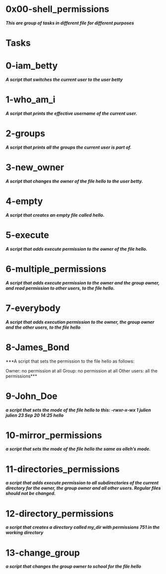 # 0x00-shell_permissions
***This are  group of tasks in different file for different purposes***

# Tasks


# 0-iam_betty
***A script that switches the current user to the user betty***

# 1-who_am_i
***A script that prints the effective username of the current user.***

# 2-groups
***A script that prints all the groups the current user is part of.***

# 3-new_owner
***A script that changes the owner of the file hello to the user betty.***
# 4-empty
***A script that creates an empty file called hello.***
# 5-execute
***A script that adds execute permission to the owner of the file hello.***
# 6-multiple_permissions
***A script that adds execute permission to the owner and the group owner, and read permission to other users, to the file hello.***
# 7-everybody
***A script that adds execution permission to the owner, the group owner and the other users, to the file hello***

# 8-James_Bond
***A script that sets the permission to the file hello as follows:

Owner: no permission at all
Group: no permission at all
Other users: all the permissions***

# 9-John_Doe
***a script that sets the mode of the file hello to this:
-rwxr-x-wx 1 julien julien 23 Sep 20 14:25 hello***
# 10-mirror_permissions
***a script that sets the mode of the file hello the same as olleh’s mode.***

# 11-directories_permissions
***a script that adds execute permission to all subdirectories of the current directory for the owner, the group owner and all other users. Regular files should not be changed.***
# 12-directory_permissions
***a script that creates a directory called my_dir with permissions 751 in the working directory***
# 13-change_group
***a script that changes the group owner to school for the file hello***
